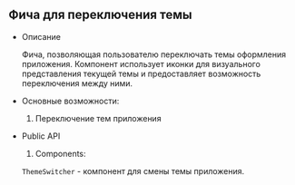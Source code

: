 ## Фича для переключения темы
- Описание

    Фича, позволяющая пользователю переключать темы оформления приложения. Компонент использует иконки для визуального представления текущей темы и предоставляет возможность переключения между ними.

- Основные возможности:

    1. Переключение тем приложения

- Public API

    1. Components:
    
    `ThemeSwitcher` - компонент для смены темы приложения.